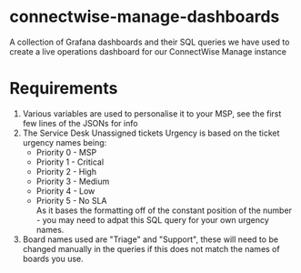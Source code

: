 # connectwise-manage-dashboards
A collection of Grafana dashboards and their SQL queries we have used to create a live operations dashboard for our ConnectWise Manage instance

# Requirements
1. Various variables are used to personalise it to your MSP, see the first few lines of the JSONs for info
2. The Service Desk Unassigned tickets Urgency is based on the ticket urgency names being:
      * Priority 0 - MSP 
      * Priority 1 - Critical 
      * Priority 2 - High 
      * Priority 3 - Medium 
      * Priority 4 - Low 
      * Priority 5 - No SLA \
  As it bases the formatting off of the constant position of the number - you may need to adpat this SQL query for your own urgency names.
  3. Board names used are "Triage" and "Support", these will need to be changed manually in the queries if this does not match the names of boards you use.

